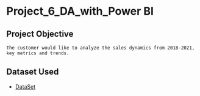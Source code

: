 # Project_6_DA_with_Power BI

## Project Objective
	The customer would like to analyze the sales dynamics from 2018-2021, key metrics and trends.

## Dataset Used
- <a href="https://github.com/HellenOk/Project_6_DA_with_Power-BI/blob/main/Superstore_orders.xls">DataSet</a>

